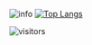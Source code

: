 ![info](https://github-readme-stats.vercel.app/api?username=lmastercn&show_icons=true&hide=prs&hide_border=true&count_private=true&theme=default_repocard&include_all_commits=true&hide_title=false&hide_rank=false)
[![Top Langs](https://github-readme-stats.vercel.app/api/top-langs/?username=lmastercn&hide_border=true&layout=compact&text_color=151515&bg_color=fefefe&hide_title=false&card_width=210)](https://github.com/lmastercn)

![visitors](https://visitor-badge.laobi.icu/badge?page_id=lmastercn)
